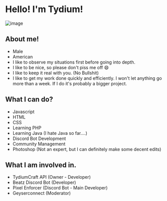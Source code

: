 # Hello! I'm Tydium!
![image](https://user-images.githubusercontent.com/67938521/216716690-9d29512b-f356-46f6-824a-e71c99446ed4.png)

## About me!
- Male
- American
- I like to observe my situations first before going into depth.
- I like to be nice, so please don't piss me off 😄
- I like to keep it real with you. (No Bullshit)
- I like to get my work done quickly and efficiently. I won't let anything go more than a week. If I do it's probably a bigger project.

## What I can do?
- Javascript
- HTML
- CSS
- Learning PHP
- Learning Java (I hate Java so far....)
- Discord Bot Development
- Community Management
- Photoshop (Not an expert, but I can definitely make some decent edits)

## What I am involved in.
- TydiumCraft API (Owner - Developer)
- Beatz Discord Bot (Developer)
- Pixel Enforcer (Discord Bot - Main Developer)
- Geyserconnect (Moderator)
